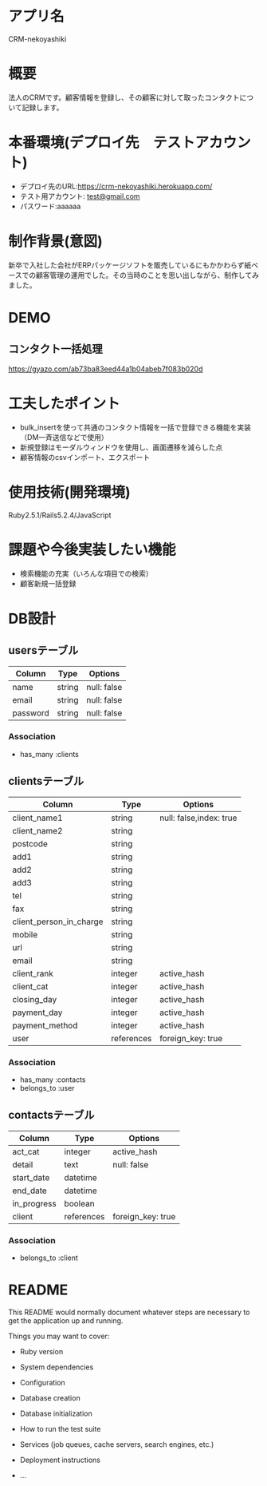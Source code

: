 # アプリ名
CRM-nekoyashiki
# 概要
法人のCRMです。顧客情報を登録し、その顧客に対して取ったコンタクトについて記録します。
# 本番環境(デプロイ先　テストアカウント)
- デプロイ先のURL:https://crm-nekoyashiki.herokuapp.com/
- テスト用アカウント: test@gmail.com
- パスワード:aaaaaa

# 制作背景(意図)
新卒で入社した会社がERPパッケージソフトを販売しているにもかかわらず紙ベースでの顧客管理の運用でした。その当時のことを思い出しながら、制作してみました。

# DEMO
## コンタクト一括処理
https://gyazo.com/ab73ba83eed44a1b04abeb7f083b020d
# 工夫したポイント
- bulk_insertを使って共通のコンタクト情報を一括で登録できる機能を実装
（DM一斉送信などで使用）
- 新規登録はモーダルウィンドウを使用し、画面遷移を減らした点
- 顧客情報のcsvインポート、エクスポート
# 使用技術(開発環境)
Ruby2.5.1/Rails5.2.4/JavaScript
# 課題や今後実装したい機能
- 検索機能の充実（いろんな項目での検索）
- 顧客新規一括登録




# DB設計

## usersテーブル
|Column|Type|Options|
|------|----|-------|
|name|string|null: false|
|email|string|null: false|
|password|string|null: false|
### Association
- has_many :clients

## clientsテーブル
|Column|Type|Options|
|------|----|-------|
|client_name1|string|null: false,index: true|
|client_name2|string||
|postcode|string||
|add1|string||
|add2|string||
|add3|string||
|tel|string||
|fax|string||
|client_person_in_charge|string||
|mobile|string||
|url|string||
|email|string||
|client_rank|integer|active_hash|
|client_cat|integer|active_hash|
|closing_day|integer|active_hash|
|payment_day|integer|active_hash|
|payment_method|integer|active_hash|
|user|references|foreign_key: true|
### Association
- has_many :contacts
- belongs_to :user

## contactsテーブル
|Column|Type|Options|
|------|----|-------|
|act_cat|integer|active_hash|
|detail|text|null: false|
|start_date|datetime||
|end_date|datetime||
|in_progress|boolean||
|client|references|foreign_key: true|
### Association
- belongs_to :client


# README

This README would normally document whatever steps are necessary to get the
application up and running.

Things you may want to cover:

* Ruby version

* System dependencies

* Configuration

* Database creation

* Database initialization

* How to run the test suite

* Services (job queues, cache servers, search engines, etc.)

* Deployment instructions

* ...
